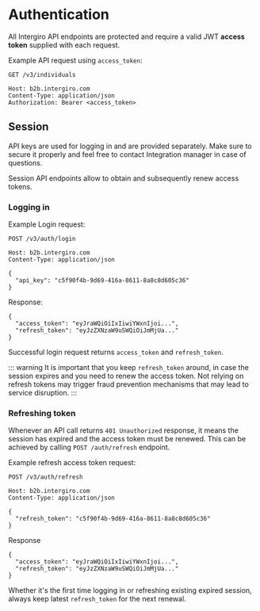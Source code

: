 # Authentication

All Intergiro API endpoints are protected and require a valid JWT **access token** supplied with each request.

Example API request using `access_token`:

``` {5}
GET /v3/individuals

Host: b2b.intergiro.com
Content-Type: application/json
Authorization: Bearer <access_token>
```

## Session

API keys are used for logging in and are provided separately. Make sure to secure it properly and feel free to contact Integration manager in case of questions.

Session API endpoints allow to obtain and subsequently renew access tokens.

### Logging in

Example Login request:

``` {7}
POST /v3/auth/login

Host: b2b.intergiro.com
Content-Type: application/json

{
  "api_key": "c5f90f4b-9d69-416a-8611-8a8c8d605c36"
}
```

Response:

``` {2}
{
  "access_token": "eyJraWQiOiIxIiwiYWxnIjoi...",
  "refresh_token": "eyJzZXNzaW9uSWQiOiJmMjUa..."
}
```

Successful login request returns `access_token` and `refresh_token`.

::: warning
It is important that you keep `refresh_token` around, in case the session expires and you need to renew the access token.
Not relying on refresh tokens may trigger fraud prevention mechanisms that may lead to service disruption.
:::


### Refreshing token

Whenever an API call returns `401 Unauthorized` response, it means the session has expired and the access token must be renewed. This can be achieved by calling `POST /auth/refresh` endpoint.

Example refresh access token request:

``` {7}
POST /v3/auth/refresh

Host: b2b.intergiro.com
Content-Type: application/json

{
  "refresh_token": "c5f90f4b-9d69-416a-8611-8a8c8d605c36"
}
```

Response

``` {2}
{
  "access_token": "eyJraWQiOiIxIiwiYWxnIjoi...",
  "refresh_token": "eyJzZXNzaW9uSWQiOiJmMjUa..."
}
```

Whether it's the first time logging in or refreshing existing expired session, always keep latest `refresh_token` for the next renewal.

